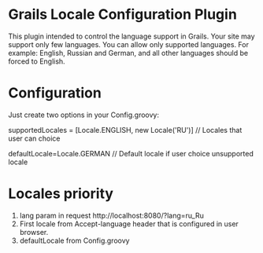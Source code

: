Grails Locale Configuration Plugin
==================================

This plugin intended to control the language support in Grails. Your site may support only few languages.
You can allow only supported languages. For example: English, Russian and German, and all other languages should be forced to English.

Configuration
=============
Just create two options in your Config.groovy:

supportedLocales = [Locale.ENGLISH, new Locale('RU')] // Locales that user can choice

defaultLocale=Locale.GERMAN // Default locale if user choice unsupported locale

Locales priority
================
1. lang param in request http://localhost:8080/?lang=ru_Ru
2. First locale from Accept-language header that is configured in user browser.
3. defaultLocale from Config.groovy


